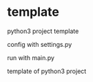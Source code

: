 # template
python3 project template

config with settings.py

run with main.py

template of python3 project
